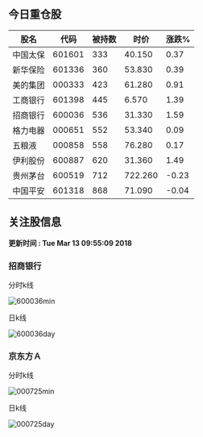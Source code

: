 
## 今日重仓股 

|股名|代码|被持数|时价|涨跌%|
|---|---|---|---|---|
|中国太保|601601|333|40.150|0.37|
|新华保险|601336|360|53.830|0.39|
|美的集团|000333|423|61.280|0.91|
|工商银行|601398|445|6.570|1.39|
|招商银行|600036|536|31.330|1.59|
|格力电器|000651|552|53.340|0.09|
|五粮液|000858|558|76.280|0.17|
|伊利股份|600887|620|31.360|1.49|
|贵州茅台|600519|712|722.260|-0.23|
|中国平安|601318|868|71.090|-0.04|

## 关注股信息
**更新时间 : Tue Mar 13 09:55:09 2018**
### 招商银行 
分时k线

![600036min](http://image.sinajs.cn/newchart/min/n/sh600036.gif)

日k线

![600036day](http://image.sinajs.cn/newchart/daily/n/sh600036.gif)

### 京东方Ａ 
分时k线

![000725min](http://image.sinajs.cn/newchart/min/n/sz000725.gif)

日k线

![000725day](http://image.sinajs.cn/newchart/daily/n/sz000725.gif)
